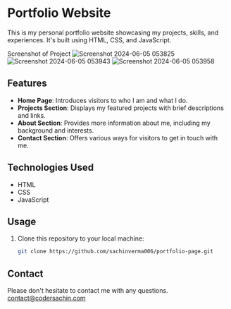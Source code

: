 # Portfolio Website


This is my personal portfolio website showcasing my projects, skills, and experiences. It's built using HTML, CSS, and JavaScript.

Screenshot of Project
![Screenshot 2024-06-05 053825](https://github.com/sachinverma006/portfolio-page/assets/98355282/96d24d77-cacb-4622-950b-2e9d319392a2)
![Screenshot 2024-06-05 053943](https://github.com/sachinverma006/portfolio-page/assets/98355282/b2499386-667b-49b5-b4f9-fa7ebceb8e42)
![Screenshot 2024-06-05 053958](https://github.com/sachinverma006/portfolio-page/assets/98355282/8a5f438a-2709-4e9b-a239-3442898aaf2c)

## Features

- **Home Page**: Introduces visitors to who I am and what I do.
- **Projects Section**: Displays my featured projects with brief descriptions and links.
- **About Section**: Provides more information about me, including my background and interests.
- **Contact Section**: Offers various ways for visitors to get in touch with me.

## Technologies Used

- HTML
- CSS
- JavaScript

## Usage

1. Clone this repository to your local machine:

   ```bash
   git clone https://github.com/sachinverma006/portfolio-page.git
   
## Contact
Please don't hesitate to contact me with any questions. contact@codersachin.com

